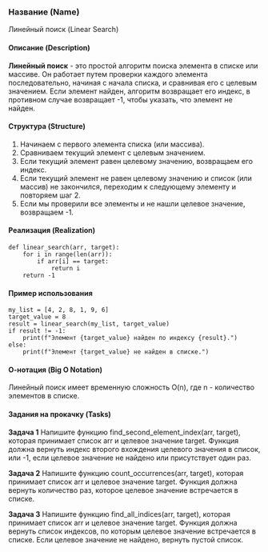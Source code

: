 ### Название (Name)
Линейный поиск (Linear Search)

#### Описание (Description)
**Линейный поиск** - это простой алгоритм поиска элемента в списке или массиве. Он работает путем проверки каждого элемента последовательно, начиная с начала списка, и сравнивая его с целевым значением. Если элемент найден, алгоритм возвращает его индекс, в противном случае возвращает -1, чтобы указать, что элемент не найден.

#### Структура (Structure)

1. Начинаем с первого элемента списка (или массива).
2. Сравниваем текущий элемент с целевым значением.
3. Если текущий элемент равен целевому значению, возвращаем его индекс.
4. Если текущий элемент не равен целевому значению и список (или массив) не закончился, переходим к следующему элементу и повторяем шаг 2.
5. Если мы проверили все элементы и не нашли целевое значение, возвращаем -1.


#### Реализация (Realization)
```
def linear_search(arr, target):
    for i in range(len(arr)):
        if arr[i] == target:
            return i
    return -1
```
#### Пример использования

```
my_list = [4, 2, 8, 1, 9, 6]
target_value = 8
result = linear_search(my_list, target_value)
if result != -1:
    print(f"Элемент {target_value} найден по индексу {result}.")
else:
    print(f"Элемент {target_value} не найден в списке.")
```

#### О-нотация (Big O Notation)
Линейный поиск имеет временную сложность O(n), где n - количество элементов в списке.

#### Задания на прокачку (Tasks)

**Задача 1**
Напишите функцию find_second_element_index(arr, target), которая принимает список arr и целевое значение target. Функция должна вернуть индекс второго вхождения целевого значения в список, или -1, если целевое значение не найдено или присутствует один раз.

**Задача 2**
Напишите функцию count_occurrences(arr, target), которая принимает список arr и целевое значение target. Функция должна вернуть количество раз, которое целевое значение встречается в списке.

**Задача 3**
Напишите функцию find_all_indices(arr, target), которая принимает список arr и целевое значение target. Функция должна вернуть список индексов, по которым целевое значение встречается в списке. Если целевое значение не найдено, вернуть пустой список.